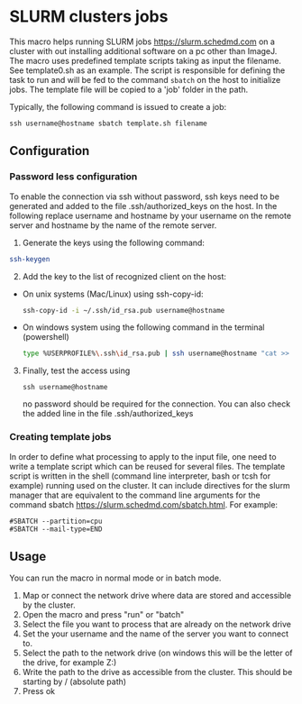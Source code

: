 # SLURM clusters jobs

This macro helps running SLURM jobs https://slurm.schedmd.com on a cluster with out installing additional software on a pc other than ImageJ. The macro uses predefined template scripts taking as input the filename. See template0.sh as an example. The script is responsible for defining the task to run and will be fed to the command ``sbatch`` on the host to initialize jobs. The template file will be copied to a 'job' folder in the path. 

Typically, the following command is issued to create a job:
```
ssh username@hostname sbatch template.sh filename
```


## Configuration
### Password less configuration
To enable the connection via ssh without password, ssh keys need to be generated and added to the file .ssh/authorized_keys on the host. In the following replace username and hostname by your username on the remote server and hostname by the name of the remote server.
1. Generate the keys using the following command:
```bash
ssh-keygen
```
2. Add the key to the list of recognized client on the host:
  - On unix systems (Mac/Linux) using ssh-copy-id:
    ```bash
    ssh-copy-id -i ~/.ssh/id_rsa.pub username@hostname
    ```
   - On windows system using the following command in the terminal (powershell)
     ```bash
     type %USERPROFILE%\.ssh\id_rsa.pub | ssh username@hostname "cat >> .ssh/authorized_keys"
     ```
3. Finally, test the access using
   ```
   ssh username@hostname
   ```
   no password should be required for the connection. You can also check the added line in the file .ssh/authorized_keys

### Creating template jobs
In order to define what processing to apply to the input file, one need to write a template script which can be reused for several files. The template script is written in the shell (command line interpreter, bash or tcsh for example) running used on the cluster. It can include directives for the slurm manager that are equivalent to the command line arguments for the command sbatch https://slurm.schedmd.com/sbatch.html. For example:
```
#SBATCH --partition=cpu
#SBATCH --mail-type=END
```

## Usage
You can run the macro in normal mode or in batch mode.
1. Map or connect the network drive where data are stored and accessible by the cluster.
2. Open the macro and press "run" or "batch"
3. Select the file you want to process that are already on the network drive
4. Set the your username and the name of the server you want to connect to.
5. Select the path to the network drive (on windows this will be the letter of the drive, for example Z:\)
7. Write the path to the drive as accessible from the cluster. This should be starting by / (absolute path)
8. Press ok




